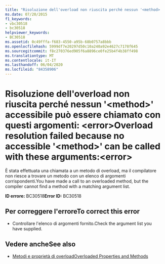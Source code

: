 ```yaml
---
title: "Risoluzione dell'overload non riuscita perché nessun '<method>' accessibile può essere chiamato con questi argomenti: <error>"
ms.date: 07/20/2015
f1_keywords:
- vbc30518
- bc30518
helpviewer_keywords:
- BC30518
ms.assetid: 0c49fffa-f683-4550-a95b-68b0757a8bbb
ms.openlocfilehash: 5999df7e20297d50c10a240a92e4627c7178f645
ms.sourcegitcommit: f8c270376ed905f6a8896ce0fe25b4f4b38ff498
ms.translationtype: MT
ms.contentlocale: it-IT
ms.lasthandoff: 06/04/2020
ms.locfileid: "84358906"
---
```

# <a name="overload-resolution-failed-because-no-accessible-method-can-be-called-with-these-argumentserror"></a><span data-ttu-id="8520a-102">Risoluzione dell'overload non riuscita perché nessun '\<method>' accessibile può essere chiamato con questi argomenti: \<error></span><span class="sxs-lookup"><span data-stu-id="8520a-102">Overload resolution failed because no accessible '\<method>' can be called with these arguments:\<error></span></span>
<span data-ttu-id="8520a-103">È stata effettuata una chiamata a un metodo di overload, ma il compilatore non riesce a trovare un metodo con un elenco di argomenti corrispondenti.</span><span class="sxs-lookup"><span data-stu-id="8520a-103">You have made a call to an overloaded method, but the compiler cannot find a method with a matching argument list.</span></span>  
  
 <span data-ttu-id="8520a-104">**ID errore:** BC30518</span><span class="sxs-lookup"><span data-stu-id="8520a-104">**Error ID:** BC30518</span></span>  
  
## <a name="to-correct-this-error"></a><span data-ttu-id="8520a-105">Per correggere l'errore</span><span class="sxs-lookup"><span data-stu-id="8520a-105">To correct this error</span></span>  
  
- <span data-ttu-id="8520a-106">Controllare l'elenco di argomenti fornito.</span><span class="sxs-lookup"><span data-stu-id="8520a-106">Check the argument list you have supplied.</span></span>  
  
## <a name="see-also"></a><span data-ttu-id="8520a-107">Vedere anche</span><span class="sxs-lookup"><span data-stu-id="8520a-107">See also</span></span>

- [<span data-ttu-id="8520a-108">Metodi e proprietà di overload</span><span class="sxs-lookup"><span data-stu-id="8520a-108">Overloaded Properties and Methods</span></span>](../programming-guide/language-features/objects-and-classes/overloaded-properties-and-methods.md)
